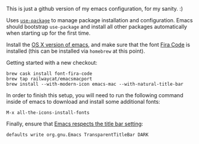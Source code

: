 This is just a github version of my emacs configuration, for my sanity. :)

Uses [`use-package`][1] to manage package installation and
configuration. Emacs should bootstrap `use-package` and install all
other packages automatically when starting up for the first time.

Install the [OS X version of emacs][2], and make sure that the font
[Fira Code][3] is installed (this can be installed via `homebrew` at
this point).


Getting started with a new checkout:
``` shell
brew cask install font-fira-code
brew tap railwaycat/emacsmacport
brew install --with-modern-icon emacs-mac --with-natural-title-bar
```

In order to finish this setup, you will need to run the following
command inside of emacs to download and install some additional fonts:

``` shell
M-x all-the-icons-install-fonts
```

Finally, ensure that [Emacs respects the title bar setting][4]:
``` shell
defaults write org.gnu.Emacs TransparentTitleBar DARK
```

[1]: https://github.com/jwiegley/use-package
[2]: https://github.com/railwaycat/homebrew-emacsmacport
[3]: https://github.com/tonsky/FiraCode
[4]: https://github.com/railwaycat/homebrew-emacsmacport/wiki/Natural-Title-Bar

